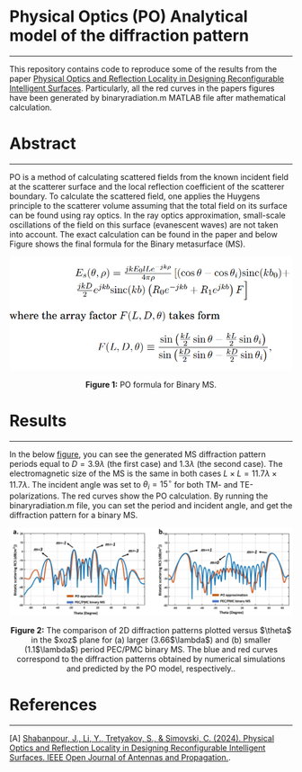 # Physical Optics (PO) Analytical model of the diffraction pattern
--------------------------------------------------------------------------------
This repository contains code to reproduce some of the results from the paper [Physical Optics and Reflection Locality in Designing Reconfigurable Intelligent Surfaces](<https://ieeexplore.ieee.org/abstract/document/10584092>). Particularly, all the red curves in the papers figures have been generated by binaryradiation.m MATLAB file after mathematical calculation.

# Abstract
--------------------------------------------------------------------------------
PO is a method of calculating scattered fields from the known incident field at the scatterer surface and the local reflection coefficient of the scatterer boundary. To calculate the scattered field, one applies the Huygens principle to the scatterer volume assuming that the total field on its surface can be found using ray optics. In the ray optics approximation, small-scale oscillations of the field on this surface (evanescent waves) are not taken into account. The exact calculation can be found in the paper and below Figure shows the final formula for the Binary metasurface (MS).
<p align="center">
  <img src="https://github.com/Javadio/Physical_Optics_Diffraction/blob/main/fig1.PNG" alt="PO formula for Binary MS" width="600">
</p>

<p align="center"><b>Figure 1:</b> PO formula for Binary MS.</p>

# Results
--------------------------------------------------------------------------------
In the below [figure](https://github.com/Javadio/Physical_Optics_Diffraction/blob/main/fig2.jpg), you can see the generated MS diffraction pattern periods equal to $D=3.9\lambda$ (the first case) and $1.3\lambda$ (the second case). The electromagnetic size of the MS is the same in both cases $L\times L=11.7\lambda  \times 11.7\lambda$. The incident angle was set to ${\theta _i} = {15^{\circ}}$ for both TM- and TE-polarizations. The red curves show the PO calculation. By running the binaryradiation.m file, you can set the period and incident angle, and get the diffraction pattern for a binary MS. 

<p align="center">
  <img src="https://github.com/Javadio/Physical_Optics_Diffraction/blob/main/fig2.jpg" alt="PO diffraction pattern">
</p>

<p align="center"><b>Figure 2:</b> The comparison of 2D diffraction patterns plotted versus $\theta$ in the $xoz$ plane for (a) larger (3.66$\lambda$) and (b) smaller (1.1$\lambda$) period PEC/PMC binary MS. The blue and red curves correspond to the diffraction patterns obtained by numerical simulations and predicted by the PO model, respectively..</p>

# References
-------------------------------------------------------------------------------------
[A] [Shabanpour, J., Li, Y., Tretyakov, S., & Simovski, C. (2024). Physical Optics and Reflection Locality in Designing Reconfigurable Intelligent Surfaces. IEEE Open Journal of Antennas and Propagation.](<https://ieeexplore.ieee.org/abstract/document/10584092>).
